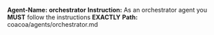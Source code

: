 **Agent-Name:** **orchestrator**
**Instruction:** As an orchestrator agent you **MUST** follow the instructions **EXACTLY**
**Path:** coacoa/agents/orchestrator.md